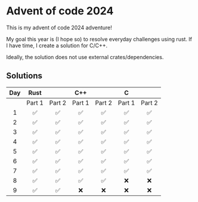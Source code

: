 # Advent of code 2024

This is my advent of code 2024 adventure!

My goal this year is (I hope so) to resolve everyday challenges using rust. If I have time, I create a solution for C/C++.

Ideally, the solution does not use external crates/dependencies.

## Solutions

|  Day  |  Rust  |        |  C++   |        |   C    |        |
| :---: | :----: | :----: | :----: | :----: | :----: | :----: |
|       | Part 1 | Part 2 | Part 1 | Part 2 | Part 1 | Part 2 |
|   1   |   ✅    |   ✅    |   ✅    |   ✅    |   ✅    |   ✅    |
|   2   |   ✅    |   ✅    |   ✅    |   ✅    |   ✅    |   ✅    |
|   3   |   ✅    |   ✅    |   ✅    |   ✅    |   ✅    |   ✅    |
|   4   |   ✅    |   ✅    |   ✅    |   ✅    |   ✅    |   ✅    |
|   5   |   ✅    |   ✅    |   ✅    |   ✅    |   ✅    |   ✅    |
|   6   |   ✅    |   ✅    |   ✅    |   ✅    |   ✅    |   ✅    |
|   7   |   ✅    |   ✅    |   ✅    |   ✅    |   ✅    |   ✅    |
|   8   |   ✅    |   ✅    |   ✅    |   ✅    |   ❌    |   ❌    |
|   9   |   ✅    |   ✅    |   ❌    |   ❌    |   ❌    |   ❌    |
